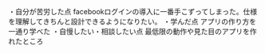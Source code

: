 ・自分が苦労した点 
facebookログインの導入に一番手こずってしまった。仕様を理解してきちんと設計できるようになりたい。
・学んだ点
アプリの作り方を一通り学べた
・自慢したい・相談したい点
最低限の動作や見た目のアプリを作れたところ